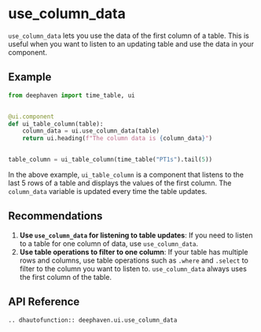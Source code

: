 # use_column_data

`use_column_data` lets you use the data of the first column of a table. This is useful when you want to listen to an updating table and use the data in your component.

## Example

```python
from deephaven import time_table, ui


@ui.component
def ui_table_column(table):
    column_data = ui.use_column_data(table)
    return ui.heading(f"The column data is {column_data}")


table_column = ui_table_column(time_table("PT1s").tail(5))
```

In the above example, `ui_table_column` is a component that listens to the last 5 rows of a table and displays the values of the first column. The `column_data` variable is updated every time the table updates.

## Recommendations

1. **Use `use_column_data` for listening to table updates**: If you need to listen to a table for one column of data, use `use_column_data`.
2. **Use table operations to filter to one column**: If your table has multiple rows and columns, use table operations such as `.where` and `.select` to filter to the column you want to listen to. `use_column_data` always uses the first column of the table.

## API Reference

```{eval-rst}
.. dhautofunction:: deephaven.ui.use_column_data
```
